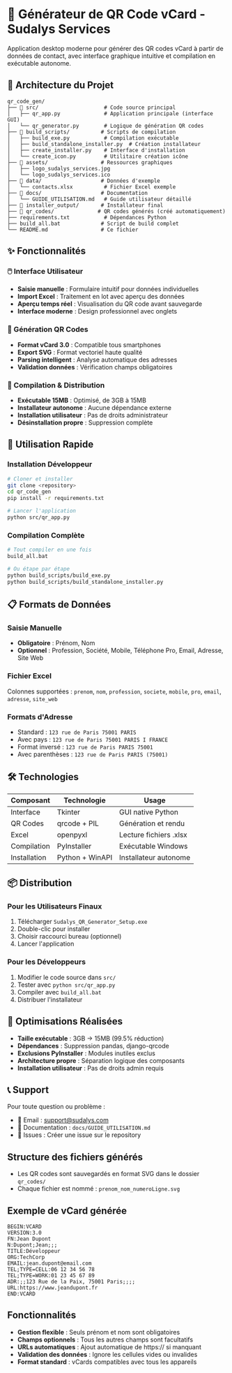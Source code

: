 # 🎯 Générateur de QR Code vCard - Sudalys Services

Application desktop moderne pour générer des QR codes vCard à partir de données de contact, avec interface graphique intuitive et compilation en exécutable autonome.

## 📁 Architecture du Projet

```
qr_code_gen/
├── 📂 src/                     # Code source principal
│   ├── qr_app.py              # Application principale (interface GUI)
│   └── qr_generator.py        # Logique de génération QR codes
├── 📂 build_scripts/          # Scripts de compilation
│   ├── build_exe.py           # Compilation exécutable
│   ├── build_standalone_installer.py  # Création installateur
│   ├── create_installer.py    # Interface d'installation
│   └── create_icon.py         # Utilitaire création icône
├── 📂 assets/                 # Ressources graphiques
│   ├── logo_sudalys_services.jpg
│   └── logo_sudalys_services.ico
├── 📂 data/                   # Données d'exemple
│   └── contacts.xlsx          # Fichier Excel exemple
├── 📂 docs/                   # Documentation
│   └── GUIDE_UTILISATION.md   # Guide utilisateur détaillé
├── 📂 installer_output/       # Installateur final
├── 📂 qr_codes/              # QR codes générés (créé automatiquement)
├── requirements.txt           # Dépendances Python
├── build_all.bat             # Script de build complet
└── README.md                 # Ce fichier
```

## ✨ Fonctionnalités

### 🖱️ Interface Utilisateur
- **Saisie manuelle** : Formulaire intuitif pour données individuelles
- **Import Excel** : Traitement en lot avec aperçu des données
- **Aperçu temps réel** : Visualisation du QR code avant sauvegarde
- **Interface moderne** : Design professionnel avec onglets

### 📱 Génération QR Codes
- **Format vCard 3.0** : Compatible tous smartphones
- **Export SVG** : Format vectoriel haute qualité
- **Parsing intelligent** : Analyse automatique des adresses
- **Validation données** : Vérification champs obligatoires

### 🔧 Compilation & Distribution
- **Exécutable 15MB** : Optimisé, de 3GB à 15MB
- **Installateur autonome** : Aucune dépendance externe
- **Installation utilisateur** : Pas de droits administrateur
- **Désinstallation propre** : Suppression complète

## 🚀 Utilisation Rapide

### Installation Développeur
```bash
# Cloner et installer
git clone <repository>
cd qr_code_gen
pip install -r requirements.txt

# Lancer l'application
python src/qr_app.py
```

### Compilation Complète
```bash
# Tout compiler en une fois
build_all.bat

# Ou étape par étape
python build_scripts/build_exe.py
python build_scripts/build_standalone_installer.py
```

## 📋 Formats de Données

### Saisie Manuelle
- **Obligatoire** : Prénom, Nom
- **Optionnel** : Profession, Société, Mobile, Téléphone Pro, Email, Adresse, Site Web

### Fichier Excel
Colonnes supportées : `prenom`, `nom`, `profession`, `societe`, `mobile`, `pro`, `email`, `adresse`, `site_web`

### Formats d'Adresse
- Standard : `123 rue de Paris 75001 PARIS`
- Avec pays : `123 rue de Paris 75001 PARIS I FRANCE`  
- Format inversé : `123 rue de Paris PARIS 75001`
- Avec parenthèses : `123 rue de Paris PARIS (75001)`

## 🛠️ Technologies

| Composant | Technologie | Usage |
|-----------|-------------|-------|
| Interface | Tkinter | GUI native Python |
| QR Codes | qrcode + PIL | Génération et rendu |
| Excel | openpyxl | Lecture fichiers .xlsx |
| Compilation | PyInstaller | Exécutable Windows |
| Installation | Python + WinAPI | Installateur autonome |

## 📦 Distribution

### Pour les Utilisateurs Finaux
1. Télécharger `Sudalys_QR_Generator_Setup.exe`
2. Double-clic pour installer
3. Choisir raccourci bureau (optionnel)
4. Lancer l'application

### Pour les Développeurs
1. Modifier le code source dans `src/`
2. Tester avec `python src/qr_app.py`
3. Compiler avec `build_all.bat`
4. Distribuer l'installateur

## 🎯 Optimisations Réalisées

- **Taille exécutable** : 3GB → 15MB (99.5% réduction)
- **Dépendances** : Suppression pandas, django-qrcode
- **Exclusions PyInstaller** : Modules inutiles exclus
- **Architecture propre** : Séparation logique des composants
- **Installation utilisateur** : Pas de droits admin requis

## 📞 Support

Pour toute question ou problème :
- 📧 Email : support@sudalys.com
- 📖 Documentation : `docs/GUIDE_UTILISATION.md`
- 🐛 Issues : Créer une issue sur le repository

## Structure des fichiers générés

- Les QR codes sont sauvegardés en format SVG dans le dossier `qr_codes/`
- Chaque fichier est nommé : `prenom_nom_numeroLigne.svg`

## Exemple de vCard générée

```
BEGIN:VCARD
VERSION:3.0
FN:Jean Dupont
N:Dupont;Jean;;;
TITLE:Développeur
ORG:TechCorp
EMAIL:jean.dupont@email.com
TEL;TYPE=CELL:06 12 34 56 78
TEL;TYPE=WORK:01 23 45 67 89
ADR:;;123 Rue de la Paix, 75001 Paris;;;;
URL:https://www.jeandupont.fr
END:VCARD
```

## Fonctionnalités

- **Gestion flexible** : Seuls prénom et nom sont obligatoires
- **Champs optionnels** : Tous les autres champs sont facultatifs
- **URLs automatiques** : Ajout automatique de https:// si manquant
- **Validation des données** : Ignore les cellules vides ou invalides
- **Format standard** : vCards compatibles avec tous les appareils

